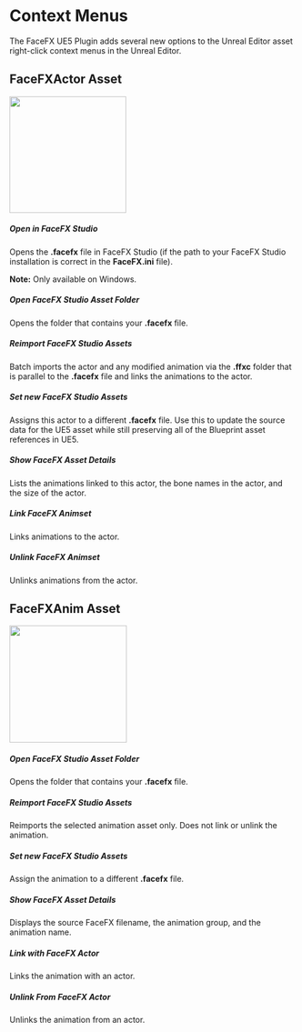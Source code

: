 Context Menus
=============

The FaceFX UE5 Plugin adds several new options to the Unreal Editor asset right-click context menus in the Unreal Editor.

FaceFXActor Asset
-----------------

<img src="Images/FaceFXActorContextMenu.png" width="205">

##### Open in FaceFX Studio

Opens the **.facefx** file in FaceFX Studio (if the path to your FaceFX Studio installation is correct in the **FaceFX.ini** file).

**Note:** Only available on Windows.

##### Open FaceFX Studio Asset Folder

Opens the folder that contains your **.facefx** file.

##### Reimport FaceFX Studio Assets

Batch imports the actor and any modified animation via the **.ffxc** folder that is parallel to the **.facefx** file and links the animations to the actor.

##### Set new FaceFX Studio Assets

Assigns this actor to a different **.facefx** file. Use this to update the source data for the UE5 asset while still preserving all of the Blueprint asset references in UE5.

##### Show FaceFX Asset Details

Lists the animations linked to this actor, the bone names in the actor, and the size of the actor.

##### Link FaceFX Animset

Links animations to the actor.

##### Unlink FaceFX Animset

Unlinks animations from the actor.

FaceFXAnim Asset
----------------

<img src="Images/FaceFXAnimationContextMenu.png" width="206">

##### Open FaceFX Studio Asset Folder

Opens the folder that contains your **.facefx** file.

##### Reimport FaceFX Studio Assets

Reimports the selected animation asset only. Does not link or unlink the animation.

##### Set new FaceFX Studio Assets

Assign the animation to a different **.facefx** file.

##### Show FaceFX Asset Details

Displays the source FaceFX filename, the animation group, and the animation name.

##### Link with FaceFX Actor

Links the animation with an actor.

##### Unlink From FaceFX Actor

Unlinks the animation from an actor.
